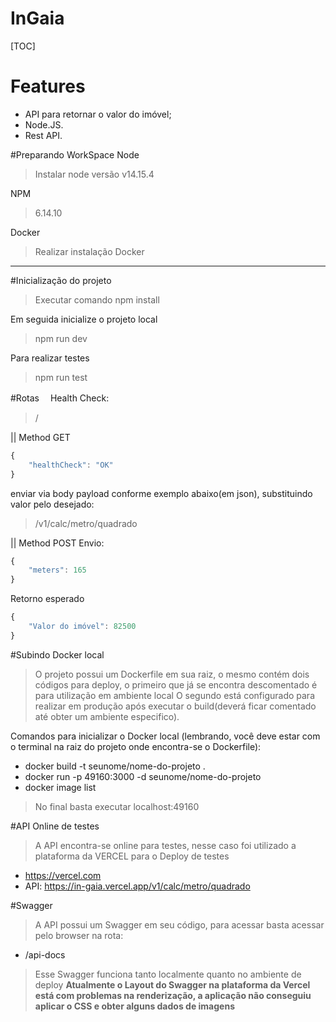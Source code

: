 # InGaia

[TOC]

# Features

- API para retornar o valor do imóvel;
- Node.JS.
- Rest API.

#Preparando WorkSpace
Node
> Instalar node versão v14.15.4

NPM
> 6.14.10

Docker
                    
> Realizar instalação Docker

------------

#Inicialização do projeto

> Executar comando npm install

Em seguida inicialize o projeto local
> npm run dev

Para realizar testes
> npm run test

#Rotas　
Health Check:
> / 

 || Method GET
```javascript
{
	"healthCheck": "OK"
}
```
enviar via body payload conforme exemplo abaixo(em json), substituindo valor pelo desejado:
> /v1/calc/metro/quadrado 

|| Method POST
Envio:
```javascript
{
	"meters": 165
}
```
Retorno esperado
```javascript
{
	"Valor do imóvel": 82500
}
```

#Subindo Docker local
> O projeto possui um Dockerfile em sua raiz, o mesmo contém dois códigos para deploy, o primeiro que já se encontra descomentado é para utilização em ambiente local
O segundo está configurado para realizar em produção após executar o build(deverá ficar comentado até obter um ambiente especifico).

Comandos para inicializar o Docker local (lembrando, você deve estar com o terminal na raiz do projeto onde encontra-se o Dockerfile):
- docker build -t seunome/nome-do-projeto .
- docker run -p 49160:3000 -d seunome/nome-do-projeto
- docker image list 
>No final basta executar localhost:49160

#API Online de testes
>A API encontra-se online para testes, nesse caso foi utilizado a plataforma da VERCEL para o Deploy de testes
- https://vercel.com
- API: https://in-gaia.vercel.app/v1/calc/metro/quadrado

#Swagger
>A API possui um Swagger em seu código, para acessar basta acessar pelo browser na rota:
- /api-docs

>Esse Swagger funciona tanto localmente quanto no ambiente de deploy
**Atualmente o Layout do Swagger na plataforma da Vercel está com problemas na renderização, a aplicação não conseguiu aplicar o CSS e obter alguns dados de imagens**

